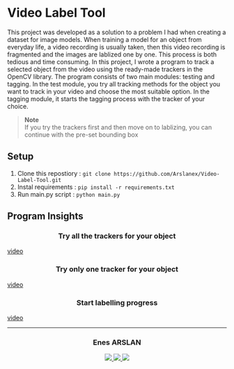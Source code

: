 # Video Label Tool 

This project was developed as a solution to a problem I had when creating a dataset for image models. When training a model for an object from everyday life, a video recording is usually taken, then this video recording is fragmented and the images are lablized one by one. This process is both tedious and time consuming. In this project, I wrote a program to track a selected object from the video using the ready-made trackers in the OpenCV library. The program consists of two main modules: testing and tagging. In the test module, you try all tracking methods for the object you want to track in your video and choose the most suitable option. In the tagging module, it starts the tagging process with the tracker of your choice. <br>

> **Note** <br>
> If you try the trackers first and then move on to lablizing, you can continue with the pre-set bounding box

## Setup

1. Clone this repostiory : `git clone https://github.com/Arslanex/Video-Label-Tool.git `
2. Instal requirements : `pip install -r requirements.txt`
3. Run main.py script : `python main.py`


## Program Insights
<h3 align="center"> Try all the trackers for your object </h3>
<p align="center">

[video](https://user-images.githubusercontent.com/44752389/190900389-2c12431f-32d7-4e5a-ad9f-3c98ca24fea4.mp4)

</p>

<h3 align="center"> Try only one tracker for your object </h3>
<p align="center">

[video](https://user-images.githubusercontent.com/44752389/190899000-7c4c8851-3a8d-4c73-b054-eca21e335702.mp4)

</p>

<h3 align="center"> Start labelling progress </h3>
<p align="center">

[video](https://user-images.githubusercontent.com/44752389/190899004-ce9337b1-0ca1-4d9e-8ae0-497cbe19d295.mp4
)

</p>


***
<h3 align="center"> Enes ARSLAN </h3>
<p align="center">
<a href="https://www.instagram.com/_enes.arslan_/?next=%2F">
<img src="https://img.shields.io/badge/Instagram-000000?style=for-the-badge&logo=instagram&logoColor=white"/>
<a href="https://www.linkedin.com/in/enes-arslan-/">
<img src="https://img.shields.io/badge/LinkedIn-000000?style=for-the-badge&logo=linkedin&logoColor=white"/>
<a href="https://github.com/Arslanex">
<img src="https://img.shields.io/badge/GitHub-000000?style=for-the-badge&logo=github&logoColor=white"/ >
</p>

